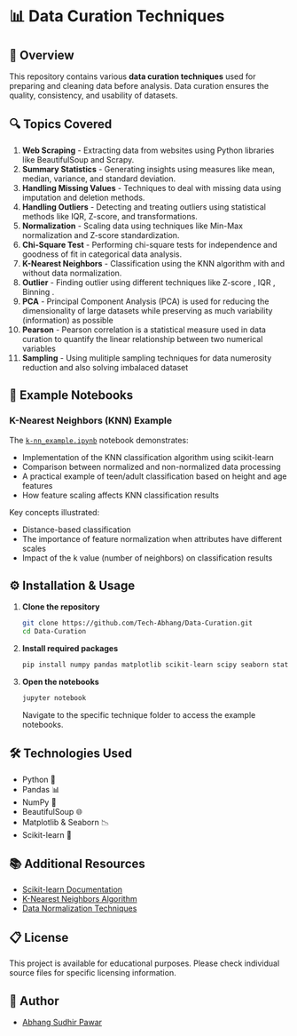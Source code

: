 # 📊 Data Curation Techniques  

## 📖 Overview  
This repository contains various **data curation techniques** used for preparing and cleaning data before analysis. Data curation ensures the quality, consistency, and usability of datasets.  

## 🔍 Topics Covered  

1. **Web Scraping** - Extracting data from websites using Python libraries like BeautifulSoup and Scrapy.  
2. **Summary Statistics** - Generating insights using measures like mean, median, variance, and standard deviation.  
3. **Handling Missing Values** - Techniques to deal with missing data using imputation and deletion methods.  
4. **Handling Outliers** - Detecting and treating outliers using statistical methods like IQR, Z-score, and transformations.  
5. **Normalization** - Scaling data using techniques like Min-Max normalization and Z-score standardization.  
6. **Chi-Square Test** - Performing chi-square tests for independence and goodness of fit in categorical data analysis.  
7. **K-Nearest Neighbors** - Classification using the KNN algorithm with and without data normalization.
8. **Outlier** - Finding outlier using different techniques like Z-score , IQR , Binning . 
9. **PCA** -  Principal Component Analysis (PCA) is used for reducing the dimensionality of large datasets while preserving as much variability (information) as possible
10. **Pearson** -  Pearson correlation is a statistical measure used in data curation to quantify the linear relationship between two numerical variables
11. **Sampling** -  Using mulitiple sampling techniques for data numerosity reduction and also solving imbalaced dataset


## 📝 Example Notebooks

### K-Nearest Neighbors (KNN) Example
The [`k-nn_example.ipynb`](./Data%20Curation/k-nn_example.ipynb) notebook demonstrates:
- Implementation of the KNN classification algorithm using scikit-learn
- Comparison between normalized and non-normalized data processing
- A practical example of teen/adult classification based on height and age features
- How feature scaling affects KNN classification results

Key concepts illustrated:
- Distance-based classification
- The importance of feature normalization when attributes have different scales
- Impact of the k value (number of neighbors) on classification results

## ⚙️ Installation & Usage  

1. **Clone the repository**  
   ```sh
   git clone https://github.com/Tech-Abhang/Data-Curation.git
   cd Data-Curation
   ```

2. **Install required packages**
   ```sh
   pip install numpy pandas matplotlib scikit-learn scipy seaborn statsmodels beautifulsoup4
   ```

3. **Open the notebooks**
   ```sh
   jupyter notebook
   ```
   Navigate to the specific technique folder to access the example notebooks.

## 🛠️ Technologies Used
- Python 🐍
- Pandas 📊
- NumPy 🔢
- BeautifulSoup 🌐
- Matplotlib & Seaborn 📉
- Scikit-learn 🤖

## 📚 Additional Resources
- [Scikit-learn Documentation](https://scikit-learn.org/stable/documentation.html)
- [K-Nearest Neighbors Algorithm](https://scikit-learn.org/stable/modules/neighbors.html)
- [Data Normalization Techniques](https://scikit-learn.org/stable/modules/preprocessing.html)

## 📋 License
This project is available for educational purposes. Please check individual source files for specific licensing information.

## 👤 Author
- [Abhang Sudhir Pawar](https://github.com/Tech-Abhang)